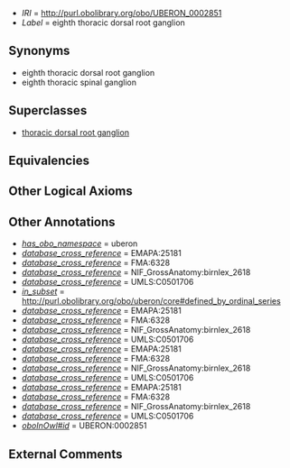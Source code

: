  * *IRI* = http://purl.obolibrary.org/obo/UBERON_0002851
 * *Label* = eighth thoracic dorsal root ganglion

## Synonyms

 * eighth thoracic dorsal root ganglion
 * eighth thoracic spinal ganglion

## Superclasses

 * [thoracic dorsal root ganglion](../../UBERON/35/UBERON_0002835.md)

## Equivalencies


## Other Logical Axioms


## Other Annotations

 * *[has_obo_namespace](../../ce/oboInOwl#hasOBONamespace.md)* = uberon
 * *[database_cross_reference](../../ef/oboInOwl#hasDbXref.md)* = EMAPA:25181
 * *[database_cross_reference](../../ef/oboInOwl#hasDbXref.md)* = FMA:6328
 * *[database_cross_reference](../../ef/oboInOwl#hasDbXref.md)* = NIF_GrossAnatomy:birnlex_2618
 * *[database_cross_reference](../../ef/oboInOwl#hasDbXref.md)* = UMLS:C0501706
 * *[in_subset](../../et/oboInOwl#inSubset.md)* = http://purl.obolibrary.org/obo/uberon/core#defined_by_ordinal_series
 * *[database_cross_reference](../../ef/oboInOwl#hasDbXref.md)* = EMAPA:25181
 * *[database_cross_reference](../../ef/oboInOwl#hasDbXref.md)* = FMA:6328
 * *[database_cross_reference](../../ef/oboInOwl#hasDbXref.md)* = NIF_GrossAnatomy:birnlex_2618
 * *[database_cross_reference](../../ef/oboInOwl#hasDbXref.md)* = UMLS:C0501706
 * *[database_cross_reference](../../ef/oboInOwl#hasDbXref.md)* = EMAPA:25181
 * *[database_cross_reference](../../ef/oboInOwl#hasDbXref.md)* = FMA:6328
 * *[database_cross_reference](../../ef/oboInOwl#hasDbXref.md)* = NIF_GrossAnatomy:birnlex_2618
 * *[database_cross_reference](../../ef/oboInOwl#hasDbXref.md)* = UMLS:C0501706
 * *[database_cross_reference](../../ef/oboInOwl#hasDbXref.md)* = EMAPA:25181
 * *[database_cross_reference](../../ef/oboInOwl#hasDbXref.md)* = FMA:6328
 * *[database_cross_reference](../../ef/oboInOwl#hasDbXref.md)* = NIF_GrossAnatomy:birnlex_2618
 * *[database_cross_reference](../../ef/oboInOwl#hasDbXref.md)* = UMLS:C0501706
 * *[oboInOwl#id](../../id/oboInOwl#id.md)* = UBERON:0002851

## External Comments

